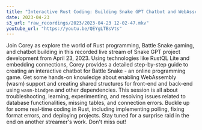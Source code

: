 ```yaml
---
title: "Interactive Rust Coding: Building Snake GPT Chatbot and WebAssembly Integration"
date: 2023-04-23
s3_url: "raw_recordings/2023/2023-04-23 12-02-47.mkv"
youtube_url: "https://youtu.be/QEYgLTBsVts"
---
```


Join Corey as explore the world of Rust programming, Battle Snake gaming, and chatbot building in this recorded live stream of Snake GPT project development from April 23, 2023. Using technologies like RustQL Lite and embedding connections, Corey provides a detailed step-by-step guide to creating an interactive chatbot for Battle Snake - an online programming game. Get some hands-on knowledge about enabling WebAssembly (wasm) support and creating shared structures for front-end and back-end using `wasm-bindgen` and other dependencies. This session is all about troubleshooting, learning, experimenting, and resolving issues related to database functionalities, missing tables, and connection errors. Buckle up for some real-time coding in Rust, including implementing polling, fixing format errors, and deploying projects. Stay tuned for a surprise raid in the end on another streamer's work. Don't miss out!
